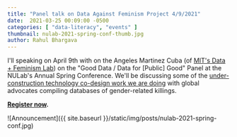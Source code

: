 ```yaml
---
title: "Panel talk on Data Against Feminism Project 4/9/2021"
date:  2021-03-25 00:09:00 -0500
categories: [ "data-literacy", "events" ]
thumbnail: nulab-2021-spring-conf-thumb.jpg
author: Rahul Bhargava
---
```


I'll speaking on April 9th with on the Angeles Martinez Cuba (of [MIT's Data + Feminism Lab](https://dataplusfeminism.mit.edu)) on the "Good Data / Data for [Public] Good" Panel at the NULab's Annual Spring Conference. We'll be discussing some of the [under-construction technology co-design work we are doing](/projects/data-against-network.html) with global advocates compiling databases of gender-related killings.

**[Register now](https://calendar.northeastern.edu/event/nulab_spring_conference_9663?utm_campaign=widget&utm_medium=widget&utm_source=Northeastern+University#_ga=2.140405043.100433401.1616432673-326101797.1593791775).**

![Announcement]({{ site.baseurl }}/static/img/posts/nulab-2021-spring-conf.jpg)
